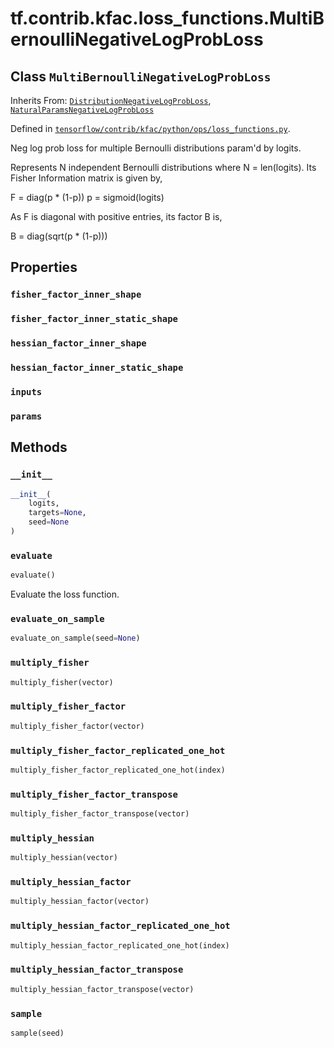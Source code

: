 <div itemscope itemtype="http://developers.google.com/ReferenceObject">
<meta itemprop="name" content="tf.contrib.kfac.loss_functions.MultiBernoulliNegativeLogProbLoss" />
<meta itemprop="property" content="fisher_factor_inner_shape"/>
<meta itemprop="property" content="fisher_factor_inner_static_shape"/>
<meta itemprop="property" content="hessian_factor_inner_shape"/>
<meta itemprop="property" content="hessian_factor_inner_static_shape"/>
<meta itemprop="property" content="inputs"/>
<meta itemprop="property" content="params"/>
<meta itemprop="property" content="__init__"/>
<meta itemprop="property" content="evaluate"/>
<meta itemprop="property" content="evaluate_on_sample"/>
<meta itemprop="property" content="multiply_fisher"/>
<meta itemprop="property" content="multiply_fisher_factor"/>
<meta itemprop="property" content="multiply_fisher_factor_replicated_one_hot"/>
<meta itemprop="property" content="multiply_fisher_factor_transpose"/>
<meta itemprop="property" content="multiply_hessian"/>
<meta itemprop="property" content="multiply_hessian_factor"/>
<meta itemprop="property" content="multiply_hessian_factor_replicated_one_hot"/>
<meta itemprop="property" content="multiply_hessian_factor_transpose"/>
<meta itemprop="property" content="sample"/>
</div>

# tf.contrib.kfac.loss_functions.MultiBernoulliNegativeLogProbLoss

## Class `MultiBernoulliNegativeLogProbLoss`

Inherits From: [`DistributionNegativeLogProbLoss`](../../../../tf/contrib/kfac/loss_functions/DistributionNegativeLogProbLoss.md), [`NaturalParamsNegativeLogProbLoss`](../../../../tf/contrib/kfac/loss_functions/NaturalParamsNegativeLogProbLoss.md)



Defined in [`tensorflow/contrib/kfac/python/ops/loss_functions.py`](https://www.tensorflow.org/code/tensorflow/contrib/kfac/python/ops/loss_functions.py).

Neg log prob loss for multiple Bernoulli distributions param'd by logits.

Represents N independent Bernoulli distributions where N = len(logits). Its
Fisher Information matrix is given by,

F = diag(p * (1-p))
p = sigmoid(logits)

As F is diagonal with positive entries, its factor B is,

B = diag(sqrt(p * (1-p)))

## Properties

<h3 id="fisher_factor_inner_shape"><code>fisher_factor_inner_shape</code></h3>



<h3 id="fisher_factor_inner_static_shape"><code>fisher_factor_inner_static_shape</code></h3>



<h3 id="hessian_factor_inner_shape"><code>hessian_factor_inner_shape</code></h3>



<h3 id="hessian_factor_inner_static_shape"><code>hessian_factor_inner_static_shape</code></h3>



<h3 id="inputs"><code>inputs</code></h3>



<h3 id="params"><code>params</code></h3>





## Methods

<h3 id="__init__"><code>__init__</code></h3>

``` python
__init__(
    logits,
    targets=None,
    seed=None
)
```



<h3 id="evaluate"><code>evaluate</code></h3>

``` python
evaluate()
```

Evaluate the loss function.

<h3 id="evaluate_on_sample"><code>evaluate_on_sample</code></h3>

``` python
evaluate_on_sample(seed=None)
```



<h3 id="multiply_fisher"><code>multiply_fisher</code></h3>

``` python
multiply_fisher(vector)
```



<h3 id="multiply_fisher_factor"><code>multiply_fisher_factor</code></h3>

``` python
multiply_fisher_factor(vector)
```



<h3 id="multiply_fisher_factor_replicated_one_hot"><code>multiply_fisher_factor_replicated_one_hot</code></h3>

``` python
multiply_fisher_factor_replicated_one_hot(index)
```



<h3 id="multiply_fisher_factor_transpose"><code>multiply_fisher_factor_transpose</code></h3>

``` python
multiply_fisher_factor_transpose(vector)
```



<h3 id="multiply_hessian"><code>multiply_hessian</code></h3>

``` python
multiply_hessian(vector)
```



<h3 id="multiply_hessian_factor"><code>multiply_hessian_factor</code></h3>

``` python
multiply_hessian_factor(vector)
```



<h3 id="multiply_hessian_factor_replicated_one_hot"><code>multiply_hessian_factor_replicated_one_hot</code></h3>

``` python
multiply_hessian_factor_replicated_one_hot(index)
```



<h3 id="multiply_hessian_factor_transpose"><code>multiply_hessian_factor_transpose</code></h3>

``` python
multiply_hessian_factor_transpose(vector)
```



<h3 id="sample"><code>sample</code></h3>

``` python
sample(seed)
```





